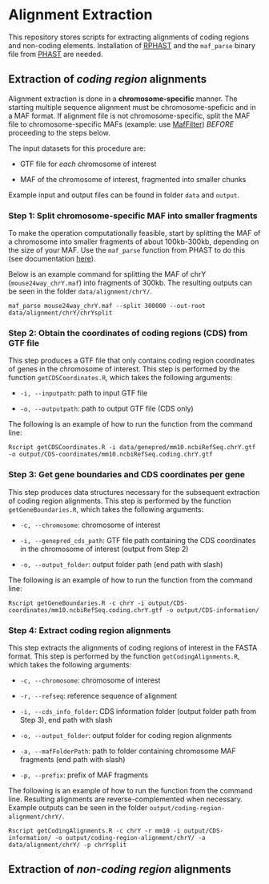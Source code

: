 # Alignment Extraction

This repository stores scripts for extracting alignments of coding regions and non-coding elements.  Installation of [RPHAST](https://github.com/CshlSiepelLab/RPHAST) and the `maf_parse` binary file from [PHAST](http://compgen.cshl.edu/phast/) are needed.


## Extraction of *coding region* alignments

Alignment extraction is done in a **chromosome-specific** manner. The starting multiple sequence alignment must be chromosome-speficic and in a MAF format. If alignment file is not chromosome-specific, split the MAF file to chromosome-specific MAFs (example: use [MafFilter](https://jydu.github.io/maffilter/)) *BEFORE* proceeding to the steps below.

The input datasets for this procedure are:

* GTF file for *each* chromosome of interest

* MAF of the chromosome of interest, fragmented into smaller chunks

Example input and output files can be found in folder `data` and `output`.

### Step 1: Split chromosome-specific MAF into smaller fragments

To make the operation computationally feasible, start by splitting the MAF of a chromosome into smaller fragments of about 100kb-300kb, depending on the size of your MAF. Use the `maf_parse` function from PHAST to do this (see documentation [here](http://compgen.cshl.edu/phast/help-pages/maf_parse.txt)).

Below is an example command for splitting the MAF of chrY (`mouse24way_chrY.maf`) into fragments of 300kb. The resulting outputs can be seen in the folder `data/alignment/chrY/`.

```
maf_parse mouse24way_chrY.maf --split 300000 --out-root data/alignment/chrY/chrYsplit
```


### Step 2: Obtain the coordinates of coding regions (CDS) from GTF file

This step produces a GTF file that only contains coding region coordinates of genes in the chromosome of interest. This step is performed by the function `getCDSCoordinates.R`, which takes the following arguments:

* `-i, --inputpath`: path to input GTF file

* `-o, --outputpath`: path to output GTF file (CDS only)

The following is an example of how to run the function from the command line:

```
Rscript getCDSCoordinates.R -i data/genepred/mm10.ncbiRefSeq.chrY.gtf -o output/CDS-coordinates/mm10.ncbiRefSeq.coding.chrY.gtf
```


### Step 3: Get gene boundaries and CDS coordinates per gene

This step produces data structures necessary for the subsequent extraction of coding region alignments. This step is performed by the function `getGeneBoundaries.R`, which takes the following arguments:

* `-c, --chromosome`: chromosome of interest

* `-i, --genepred_cds_path`: GTF file path containing the CDS coordinates in the chromosome of interest (output from Step 2)

* `-o, --output_folder`: output folder path (end path with slash)

The following is an example of how to run the function from the command line:

```
Rscript getGeneBoundaries.R -c chrY -i output/CDS-coordinates/mm10.ncbiRefSeq.coding.chrY.gtf -o output/CDS-information/
```

### Step 4: Extract coding region alignments

This step extracts the alignments of coding regions of interest in the FASTA format. This step is performed by the function `getCodingAlignments.R`, which takes the following arguments:

* `-c, --chromosome`: chromosome of interest

* `-r, --refseq`: reference sequence of alignment

* `-i, --cds_info_folder`: CDS information folder (output folder path from Step 3), end path with slash

* `-o, --output_folder`: output folder for coding region alignments

* `-a, --mafFolderPath`: path to folder containing chromosome MAF fragments (end path with slash)

* `-p, --prefix`: prefix of MAF fragments

The following is an example of how to run the function from the command line. Resulting alignments are reverse-complemented when necessary. Example outputs can be seen in the folder `output/coding-region-alignment/chrY/`.

```
Rscript getCodingAlignments.R -c chrY -r mm10 -i output/CDS-information/ -o output/coding-region-alignment/chrY/ -a data/alignment/chrY/ -p chrYsplit
```

## Extraction of *non-coding region* alignments




